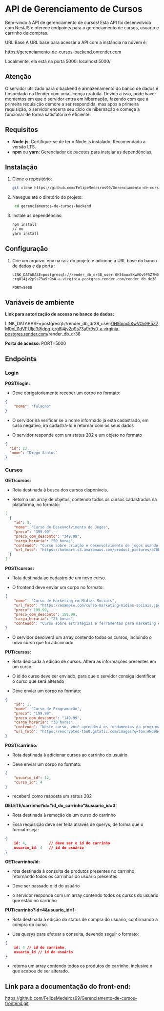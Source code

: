 # API de Gerenciamento de Cursos

Bem-vindo à API de gerenciamento de cursos! Esta API foi desenvolvida com NestJS e oferece endpoints para o gerenciamento de cursos, usuario e carrinho de compras.

URL Base
A URL base para acessar a API com a instância na núvem é:

https://gerenciamento-de-cursos-backend.onrender.com

Localmente, ela está na porta 5000:
localhost:5000/


## Atenção
O servidor utilizado para o backend e armazenamento do banco de dados é hospedado na Render com uma licença gratuita. Devido a isso, pode haver momentos em que o servidor entra em hibernação, fazendo com que a primeira requisição demore a ser respondida, mas após a primeira requisição, o servidor encerra seu ciclo de hibernação e começa a funcionar de forma satisfatória e eficiente.


## Requisitos

- **Node.js**: Certifique-se de ter o Node.js instalado. Recomendado a versão LTS.
- **npm** ou **yarn**: Gerenciador de pacotes para instalar as dependências.

## Instalação

1. Clone o repositório:

   ```bash
   git clone https://github.com/FelipeMedeiros99/Gerenciamento-de-cursos-backend.git

2. Navegue até o diretório do projeto:

   ```bash
    cd gerenciamentos-de-cursos-backend


4. Instale as dependências:

    ```bash
    npm install
    // ou
    yarn install


## Configuração 

1. Crie um arquivo .env na raiz do projeto e adicione a URL base do banco de dados e da porta :


    ```
    LINK_DATABASE=postgresql://render_db_dr38_user:0Hl6oox5KwVOv9P5Z7M0oLl1dVPUIje3@dpg-crg8l4jv2p9s73a9r9s0-a.virginia-postgres.render.com/render_db_dr38

    PORT=5000

## Variáveis de ambiente

**Link para autorização de acesso no banco de dados:**

LINK_DATABASE=postgresql://render_db_dr38_user:0Hl6oox5KwVOv9P5Z7M0oLl1dVPUIje3@dpg-crg8l4jv2p9s73a9r9s0-a.virginia-postgres.render.com/render_db_dr38

**Porta de acesso:**
PORT=5000

## Endpoints

### Login
**POST/login:**
- Deve obrigatoriamente receber um corpo no formato:

```json
{
    "nome": "fulaono"
}
```
- O servidor irá verificar se o nome informado já está cadastrado, em caso negativo, irá cadastrá-lo e retornar com os seus dados

- O servidor responde com um status 202 e um objeto no formato 

```json
{
  "id": 23,
  "nome": "Diego Santos"
}
``` 

### Cursos
**GET/cursos:**

- Rota destinada à busca dos cursos disponíveis.

- Retorna um array de objetos, contendo todos os cursos cadastrados na plataforma, no formato:

```json 
[
  {
    "id": 3,
    "nome": "Curso de Desenvolvimento de Jogos",
    "preco": "399.99",
    "preco_com_desconto": "349.99",
    "carga_horaria": "50 horas",
    "conteudo": "Curso sobre criação e desenvolvimento de jogos usando Unity e C#.",
    "url_foto": "https://hotmart.s3.amazonaws.com/product_pictures/a70b4aad-9700-42b4-9331-803b2a4ba911/5dc64f37c83bd.jpeg"
  }
]
```
**POST/cursos:**

- Rota destinada ao cadastro de um novo curso.

- O frontend deve enviar um corpo no formato:
```json 
{
    "nome": "Curso de Marketing em Mídias Sociais",
    "url_foto": "https://example.com/curso-marketing-midias-sociais.jpg",
    "preco": 199.99,
    "preco_com_desconto": 159.99,
    "carga_horaria": "25 horas",
    "conteudo": "Curso sobre estratégias e ferramentas para marketing em plataformas de redes sociais."
}
```

- O servidor devolverá um array contendo todos os cursos, incluindo o novo curso que foi adicionado. 

**PUT/cursos:**

- Rota dedicada à edição de cursos. Altera as informações presentes em um curso.

- O id do curso deve ser enviado, para que o servidor consiga identificar o curso que será alterado

- Deve enviar um corpo no formato:

```json
{
    "id": 1,
    "nome": "Curso de Programação",
    "preco": "199.99",
    "preco_com_desconto": "149.99",
    "carga_horaria": "30 horas",
    "conteudo": "Neste curso, você aprenderá os fundamentos da programação, incluindo variáveis, estruturas de controle, funções e muito mais.",
    "url_foto": "https://encrypted-tbn0.gstatic.com/images?q=tbn:ANd9GcTR3cE8l8oZ9kbeYARoBfCHzHafRIm7qY4Qlw&s"
}
```

**POST/carrinho:** 

- Rota destinada à adicionar cursos ao carrinho do usuário

- Deve enviar um corpo no formato:

```json
{
    "usuario_id": 12,
    "curso_id": 4
}
```
- receberá como resposta um status 202

**DELETE/carrinho?id="id_do_carrinho"&usuario_id=3:** 

- Rota destinada à remoção de um curso do carrinho

- Essa requisição deve ser feita através de querys, de forma que o formato seja: 

```json
{
    id: 4,          // deve ser o id do carrinho
    usuario_id: 4   // id do usuário
}
```

**GET/carrinho/id:**

- rota destinada à consulta de produtos presentes no carrinho, retornando todos os carrinhos do usuário presentes.

- Deve ser passado o id do usuário

- o servidor responde com um array contendo todos os cursos do usuário que estão no carrinho

**PUT/carrinho?id=4&usuario_id=1:**

- Rota destinada à edição do status de compra do usuario, confirmando a compra do curso.

- Usa querys para efetuar a consulta, devendo seguir o formato:

```json
{
    id: 4 // id do carrinho,
    usuario_id // id do usuário
}
```
- retorna um array contendo todos os produtos do carrinho, inclusive o que acabou de ser alterado.


## Link para a documentação do front-end:
https://github.com/FelipeMedeiros99/Gerenciamento-de-cursos-frontend.git

